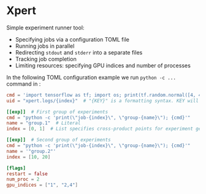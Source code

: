 # Xpert

Simple experiment runner tool:

* Specifying jobs via a configuration TOML file
* Running jobs in parallel
* Redirecting `stdout` and `stderr` into a separate files
* Tracking job completion
* Limiting resources: specifying GPU indices and number of processes

In the following TOML configuration example we run `python -c ...` command in :


```toml
cmd = 'import tensorflow as tf; import os; print(tf.random.normal([4, 4]) + tf.eye(4));'
uid = "xpert.logs/{index}"  # "{KEY}" is a formatting syntax. KEY will be replaced with an option from an experiment setup

[[exp]]  # First group of experiments
cmd = "python -c 'print(\"job-{index}\", \"group-{name}\"); {cmd}'"
name = "group.1"  # Literal
index = [0, 1]  # List specifies cross-product points for experiment generation

[[exp]]  # Second group of experiments
cmd = "python -c 'print(\"job-{index}\", \"group-{name}\"); {cmd}'"
name = '"group.2"'
index = [10, 20]

[flags]
restart = false
num_proc = 2
gpu_indices = ["1", "2,4"]

```


